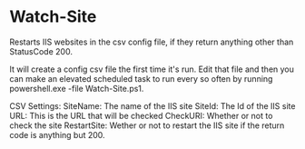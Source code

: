 # Watch-Site
Restarts IIS websites in the csv config file, if they return anything other than StatusCode 200.

It will create a config csv file the first time it's run. Edit that file and then you can make an elevated scheduled task to run every so often by running powershell.exe -file Watch-Site.ps1.

CSV Settings:
SiteName: The name of the IIS site
SiteId: The Id of the IIS site
URL: This is the URL that will be checked
CheckURI: Whether or not to check the site
RestartSite: Wether or not to restart the IIS site if the return code is anything but 200.
